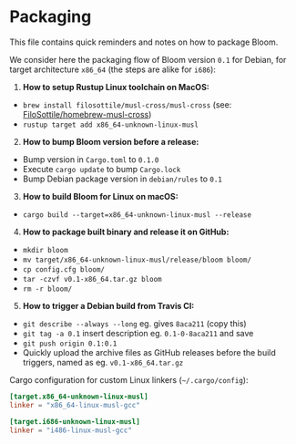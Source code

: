 Packaging
=========

This file contains quick reminders and notes on how to package Bloom.

We consider here the packaging flow of Bloom version `0.1` for Debian, for target architecture `x86_64` (the steps are alike for `i686`):

1. **How to setup Rustup Linux toolchain on MacOS:**
  * `brew install filosottile/musl-cross/musl-cross` (see: [FiloSottile/homebrew-musl-cross](https://github.com/FiloSottile/homebrew-musl-cross))
  * `rustup target add x86_64-unknown-linux-musl`
2. **How to bump Bloom version before a release:**
  * Bump version in `Cargo.toml` to `0.1.0`
  * Execute `cargo update` to bump `Cargo.lock`
  * Bump Debian package version in `debian/rules` to `0.1`
3. **How to build Bloom for Linux on macOS:**
  * `cargo build --target=x86_64-unknown-linux-musl --release`
4. **How to package built binary and release it on GitHub:**
  * `mkdir bloom`
  * `mv target/x86_64-unknown-linux-musl/release/bloom bloom/`
  * `cp config.cfg bloom/`
  * `tar -czvf v0.1-x86_64.tar.gz bloom`
  * `rm -r bloom/`
5. **How to trigger a Debian build from Travis CI:**
  * `git describe --always --long` eg. gives `8aca211` (copy this)
  * `git tag -a 0.1` insert description eg. `0.1-0-8aca211` and save
  * `git push origin 0.1:0.1`
  * Quickly upload the archive files as GitHub releases before the build triggers, named as eg. `v0.1-x86_64.tar.gz`

Cargo configuration for custom Linux linkers (`~/.cargo/config`):

```toml
[target.x86_64-unknown-linux-musl]
linker = "x86_64-linux-musl-gcc"

[target.i686-unknown-linux-musl]
linker = "i486-linux-musl-gcc"
```
